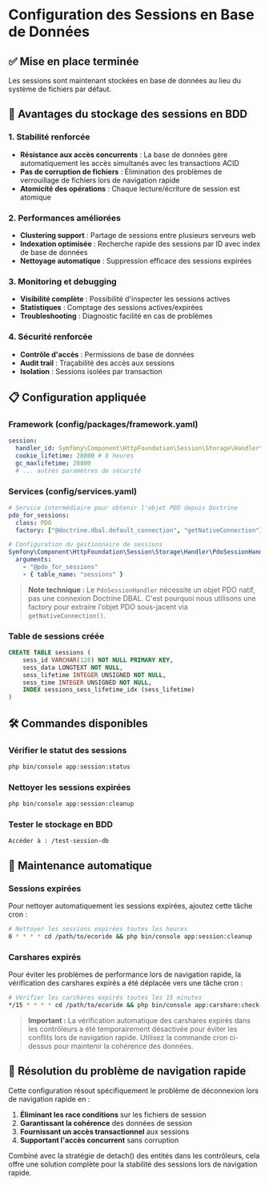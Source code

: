 # Configuration des Sessions en Base de Données

## ✅ Mise en place terminée

Les sessions sont maintenant stockées en base de données au lieu du système de fichiers par défaut.

## 🚀 Avantages du stockage des sessions en BDD

### 1. **Stabilité renforcée**

- **Résistance aux accès concurrents** : La base de données gère automatiquement les accès simultanés avec les transactions ACID
- **Pas de corruption de fichiers** : Élimination des problèmes de verrouillage de fichiers lors de navigation rapide
- **Atomicité des opérations** : Chaque lecture/écriture de session est atomique

### 2. **Performances améliorées**

- **Clustering support** : Partage de sessions entre plusieurs serveurs web
- **Indexation optimisée** : Recherche rapide des sessions par ID avec index de base de données
- **Nettoyage automatique** : Suppression efficace des sessions expirées

### 3. **Monitoring et debugging**

- **Visibilité complète** : Possibilité d'inspecter les sessions actives
- **Statistiques** : Comptage des sessions actives/expirées
- **Troubleshooting** : Diagnostic facilité en cas de problèmes

### 4. **Sécurité renforcée**

- **Contrôle d'accès** : Permissions de base de données
- **Audit trail** : Traçabilité des accès aux sessions
- **Isolation** : Sessions isolées par transaction

## 📋 Configuration appliquée

### Framework (config/packages/framework.yaml)

```yaml
session:
  handler_id: Symfony\Component\HttpFoundation\Session\Storage\Handler\PdoSessionHandler
  cookie_lifetime: 28800 # 8 heures
  gc_maxlifetime: 28800
  # ... autres paramètres de sécurité
```

### Services (config/services.yaml)

```yaml
# Service intermédiaire pour obtenir l'objet PDO depuis Doctrine
pdo_for_sessions:
  class: PDO
  factory: ["@doctrine.dbal.default_connection", "getNativeConnection"]

# Configuration du gestionnaire de sessions
Symfony\Component\HttpFoundation\Session\Storage\Handler\PdoSessionHandler:
  arguments:
    - "@pdo_for_sessions"
    - { table_name: "sessions" }
```

> **Note technique :** Le `PdoSessionHandler` nécessite un objet PDO natif, pas une connexion Doctrine DBAL.
> C'est pourquoi nous utilisons une factory pour extraire l'objet PDO sous-jacent via `getNativeConnection()`.

### Table de sessions créée

```sql
CREATE TABLE sessions (
    sess_id VARCHAR(128) NOT NULL PRIMARY KEY,
    sess_data LONGTEXT NOT NULL,
    sess_lifetime INTEGER UNSIGNED NOT NULL,
    sess_time INTEGER UNSIGNED NOT NULL,
    INDEX sessions_sess_lifetime_idx (sess_lifetime)
)
```

## 🛠️ Commandes disponibles

### Vérifier le statut des sessions

```bash
php bin/console app:session:status
```

### Nettoyer les sessions expirées

```bash
php bin/console app:session:cleanup
```

### Tester le stockage en BDD

```
Accéder à : /test-session-db
```

## 🔄 Maintenance automatique

### Sessions expirées

Pour nettoyer automatiquement les sessions expirées, ajoutez cette tâche cron :

```bash
# Nettoyer les sessions expirées toutes les heures
0 * * * * cd /path/to/ecoride && php bin/console app:session:cleanup
```

### Carshares expirés

Pour éviter les problèmes de performance lors de navigation rapide, la vérification des carshares expirés a été déplacée vers une tâche cron :

```bash
# Vérifier les carshares expirés toutes les 15 minutes
*/15 * * * * cd /path/to/ecoride && php bin/console app:carshare:check-expired
```

> **Important :** La vérification automatique des carshares expirés dans les contrôleurs a été temporairement désactivée pour éviter les conflits lors de navigation rapide. Utilisez la commande cron ci-dessus pour maintenir la cohérence des données.

## 🎯 Résolution du problème de navigation rapide

Cette configuration résout spécifiquement le problème de déconnexion lors de navigation rapide en :

1. **Éliminant les race conditions** sur les fichiers de session
2. **Garantissant la cohérence** des données de session
3. **Fournissant un accès transactionnel** aux sessions
4. **Supportant l'accès concurrent** sans corruption

Combiné avec la stratégie de detach() des entités dans les contrôleurs, cela offre une solution complète pour la stabilité des sessions lors de navigation rapide.

